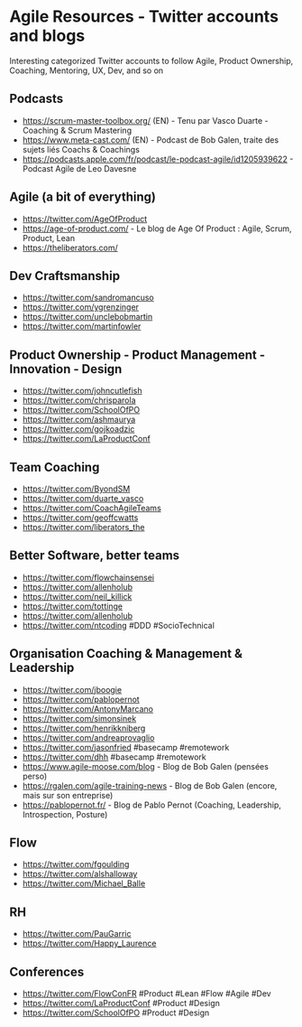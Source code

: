 # Agile Resources - Twitter accounts and blogs
Interesting categorized Twitter accounts to follow
Agile, Product Ownership, Coaching, Mentoring, UX, Dev, and so on

## Podcasts
- https://scrum-master-toolbox.org/ (EN) - Tenu par Vasco Duarte - Coaching & Scrum Mastering
- https://www.meta-cast.com/ (EN) - Podcast de Bob Galen, traite des sujets liés Coachs & Coachings
- https://podcasts.apple.com/fr/podcast/le-podcast-agile/id1205939622 - Podcast Agile de Leo Davesne

## Agile (a bit of everything)
- https://twitter.com/AgeOfProduct
- https://age-of-product.com/ - Le blog de Age Of Product : Agile, Scrum, Product, Lean
- https://theliberators.com/

## Dev Craftsmanship
- https://twitter.com/sandromancuso
- https://twitter.com/ygrenzinger
- https://twitter.com/unclebobmartin
- https://twitter.com/martinfowler

## Product Ownership - Product Management - Innovation - Design
- https://twitter.com/johncutlefish
- https://twitter.com/chrisparola
- https://twitter.com/SchoolOfPO
- https://twitter.com/ashmaurya 
- https://twitter.com/gojkoadzic
- https://twitter.com/LaProductConf

## Team Coaching
- https://twitter.com/ByondSM
- https://twitter.com/duarte_vasco
- https://twitter.com/CoachAgileTeams
- https://twitter.com/geoffcwatts
- https://twitter.com/liberators_the

## Better Software, better teams
- https://twitter.com/flowchainsensei
- https://twitter.com/allenholub
- https://twitter.com/neil_killick
- https://twitter.com/tottinge
- https://twitter.com/allenholub
- https://twitter.com/ntcoding #DDD #SocioTechnical

## Organisation Coaching & Management & Leadership
- https://twitter.com/jboogie
- https://twitter.com/pablopernot
- https://twitter.com/AntonyMarcano
- https://twitter.com/simonsinek
- https://twitter.com/henrikkniberg
- https://twitter.com/andreaprovaglio
- https://twitter.com/jasonfried #basecamp #remotework
- https://twitter.com/dhh #basecamp #remotework
- https://www.agile-moose.com/blog - Blog de Bob Galen (pensées perso)
- https://rgalen.com/agile-training-news - Blog de Bob Galen (encore, mais sur son entreprise)
- https://pablopernot.fr/ - Blog de Pablo Pernot (Coaching, Leadership, Introspection, Posture)

## Flow
- https://twitter.com/fgoulding
- https://twitter.com/alshalloway
- https://twitter.com/Michael_Balle

## RH
- https://twitter.com/PauGarric
- https://twitter.com/Happy_Laurence

## Conferences
- https://twitter.com/FlowConFR #Product #Lean #Flow #Agile #Dev
- https://twitter.com/LaProductConf #Product #Design
- https://twitter.com/SchoolOfPO #Product #Design

